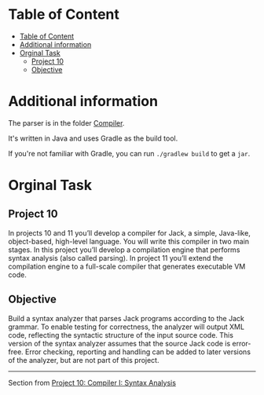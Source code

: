 # Table of Content
- [Table of Content](#table-of-content)
- [Additional information](#additional-information)
- [Orginal Task](#orginal-task)
  - [Project 10](#project-10)
  - [Objective](#objective)






# Additional information

The parser is in the folder [Compiler](./Compiler).

It's written in Java and uses Gradle as the build tool.

If you're not familiar with Gradle, you can run `./gradlew build` to get a `jar`.

# Orginal Task 

## Project 10
In projects 10 and 11 you’ll develop a compiler for Jack, a simple, Java-like, object-based, high-level
language. You will write this compiler in two main stages. In this project you’ll develop a
compilation engine that performs syntax analysis (also called parsing). In project 11 you’ll extend
the compilation engine to a full-scale compiler that generates executable VM code.

## Objective
Build a syntax analyzer that parses Jack programs according to the Jack grammar. To enable testing
for correctness, the analyzer will output XML code, reflecting the syntactic structure of the input
source code. This version of the syntax analyzer assumes that the source Jack code is error-free.
Error checking, reporting and handling can be added to later versions of the analyzer, but are not
part of this project.

---

Section from [Project 10: Compiler I: Syntax Analysis](https://drive.google.com/open?id=1O1nTS24VM2kp_ilTZCrBZOryhTK1e0qN&authuser=schocken%40gmail.com&usp=drive_fs)
